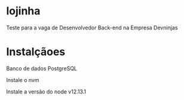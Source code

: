 # lojinha
Teste para a vaga de Desenvolvedor Back-end na Empresa Devninjas

# Instalçãoes

Banco de dados PostgreSQL

Instale o nvm

Instale a versão do node v12.13.1

